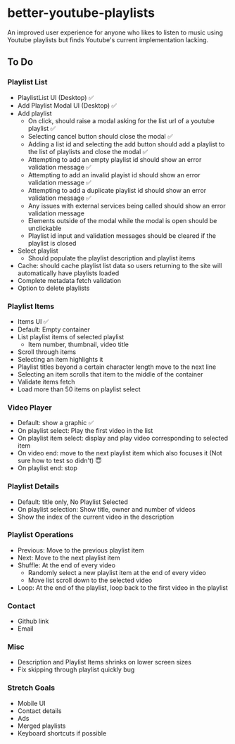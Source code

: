 # better-youtube-playlists

An improved user experience for anyone who likes to listen to music using Youtube playlists but finds Youtube's current implementation lacking.

## To Do

### Playlist List

- PlaylistList UI (Desktop) :white_check_mark:
- Add Playlist Modal UI (Desktop) :white_check_mark:
- Add playlist
  - On click, should raise a modal asking for the list url of a youtube playlist :white_check_mark:
  - Selecting cancel button should close the modal :white_check_mark:
  - Adding a list id and selecting the add button should add a playlist to the list of playlists and close the modal :white_check_mark:
  - Attempting to add an empty playlist id should show an error validation message :white_check_mark:
  - Attempting to add an invalid playist id should show an error validation message :white_check_mark:
  - Attempting to add a duplicate playlist id should show an error validation message :white_check_mark:
  - Any issues with external services being called should show an error validation message
  - Elements outside of the modal while the modal is open should be unclickable
  - Playlist id input and validation messages should be cleared if the playlist is closed
- Select playlist
  - Should populate the playlist description and playlist items
- Cache: should cache playlist list data so users returning to the site will automatically have playlists loaded
- Complete metadata fetch validation
- Option to delete playlists

### Playlist Items

- Items UI :white_check_mark:
- Default: Empty container
- List playlist items of selected playlist
  - Item number, thumbnail, video title
- Scroll through items
- Selecting an item highlights it
- Playlist titles beyond a certain character length move to the next line
- Selecting an item scrolls that item to the middle of the container
- Validate items fetch
- Load more than 50 items on playlist select

### Video Player

- Default: show a graphic :white_check_mark:
- On playlist select: Play the first video in the list
- On playlist item select: display and play video corresponding to selected item
- On video end: move to the next playlist item which also focuses it (Not sure how to test so didn't) :innocent:
- On playlist end: stop

### Playlist Details

- Default: title only, No Playlist Selected
- On playlist selection: Show title, owner and number of videos
- Show the index of the current video in the description

### Playlist Operations

- Previous: Move to the previous playlist item
- Next: Move to the next playlist item
- Shuffle: At the end of every video
  - Randomly select a new playlist item at the end of every video
  - Move list scroll down to the selected video
- Loop: At the end of the playlist, loop back to the first video in the playlist

### Contact

- Github link
- Email

### Misc

- Description and Playlist Items shrinks on lower screen sizes
- Fix skipping through playlist quickly bug

### Stretch Goals

- Mobile UI
- Contact details
- Ads
- Merged playlists
- Keyboard shortcuts if possible
